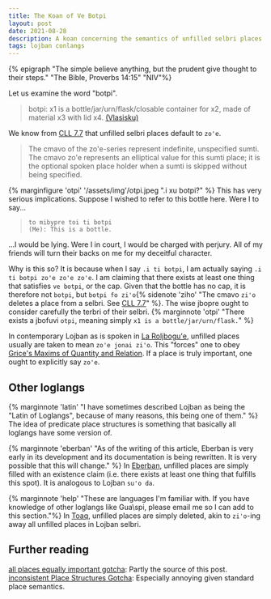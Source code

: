 ```yaml
---
title: The Koan of Ve Botpi
layout: post
date: 2021-08-28
description: A koan concerning the semantics of unfilled selbri places.
tags: lojban conlangs
---
```


{% epigraph "The simple believe anything, but the prudent give thought to their steps." "The Bible, Proverbs 14:15" "NIV"%}

Let us examine the word "botpi".

> botpi: x1 is a bottle/jar/urn/flask/closable container for x2, made of material x3 with lid x4. [(Vlasisku)](https://vlasisku.lojban.org/botpi)

We know from [CLL 7.7](https://la-lojban.github.io/uncll/uncll-1.2.14/xhtml_section_chunks/section-zohe-cohe-series.html) that unfilled selbri places default to `zo'e`. 

> The cmavo of the zo'e-series represent indefinite, unspecified sumti. The cmavo zo'e represents an elliptical value for this sumti place; it is the optional spoken place holder when a sumti is skipped without being specified.

{% marginfigure 'otpi' '/assets/img'/otpi.jpeg ".i xu botpi?" %} This has very serious implications. Suppose I wished to refer to this bottle here. Were I to say...

> `to mibypre toi ti botpi` <br>
> `(Me): This is a bottle.`

...I would be lying. Were I in court, I would be charged with perjury. All of my friends will turn their backs on me for my deceitful character. 

Why is this so? It is because when I say `.i ti botpi`, I am actually saying `.i ti botpi zo'e zo'e zo'e`. I am claiming that there exists at least one thing that satisfies `ve botpi`, or the cap. Given that the bottle has no cap, it is therefore not `botpi`, but `botpi fo zi'o`{% sidenote 'ziho' "The cmavo `zi'o` deletes a place from a selbri. See [CLL 7.7](https://la-lojban.github.io/uncll/uncll-1.2.14/xhtml_section_chunks/section-zohe-cohe-series.html)" %}. The wise jbopre ought to consider carefully the terbri of their selbri. {% marginnote 'otpi' "There exists a jbofuvi `otpi`, meaning simply `x1 is a bottle/jar/urn/flask.`" %}

In contemporary Lojban as is spoken in [La Roljbogu'e](https://discord.gg/6Gt9YXwJEX), unfilled places usually are taken to mean `zo'e jonai zi'o`. This "forces" one to obey [Grice's Maxims of Quantity and Relation](https://www.sas.upenn.edu/~haroldfs/dravling/grice.html). If a place is truly important, one ought to explicitly say `zo'e`.

## Other loglangs
{% marginnote 'latin' "I have sometimes described Lojban as being the \"Latin of Loglangs\", because of many reasons, this being one of them." %} The idea of predicate place structures is something that basically all loglangs have some version of. 

 {% marginnote 'eberban' "As of the writing of this article, Eberban is very early in its development and its documentation is being rewritten. It is very possible that this will change." %} In [Eberban](https://mia-entropy.github.io/eberban/), unfilled places are simply filled with an existence claim (i.e. there exists at least one thing that fulfills this spot). It is analogous to Lojban `su'o da`.

{% marginnote 'help' "These are languages I'm familiar with. If you have knowledge of other loglangs like Gua\\spi, please email me so I can add to this section."%} In [Toaq](http://toaq.org/), unfilled places are simply deleted, akin to `zi'o`-ing away all unfilled places in Lojban selbri. 

## Further reading

[all places equally important gotcha](https://mw.lojban.org/papri/all_places_equally_important_gotcha): Partly the source of this post.
[inconsistent Place Structures Gotcha](https://mw.lojban.org/papri/inconsistent_Gismu_Place_Structures_Gotcha): Especially annoying given standard place semantics.



